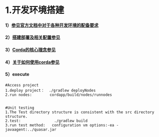 # 1.开发环境搭建

#### 1）[参见官方文档中对于各种开发环境的配备要求](https://docs.corda.net/releases/release-V4.0/getting-set-up.html)

#### 2）[搭建部署及相关配置参见](https://docs.corda.net/releases/release-V4.0/building-a-cordapp-index.html)

#### 3）[Corda的核心理念参见](https://docs.corda.net/releases/release-V4.0/key-concepts.html)

#### 4）[关于如何使用corda参见](https://docs.corda.net/releases/release-V4.0/tutorials-index.html)

#### 5）execute

```text
#Access project
1.deploy project：  ./gradlew deployNodes
2.run nodes:        cordapp/build/nodes/runnodes


#Unit testing
1.The Test directory structure is consistent with the src directory structure.
2.test:               ./gradlew build
3.run test method:   configuration vm options:-ea -javaagent:../quasar.jar
```

 

